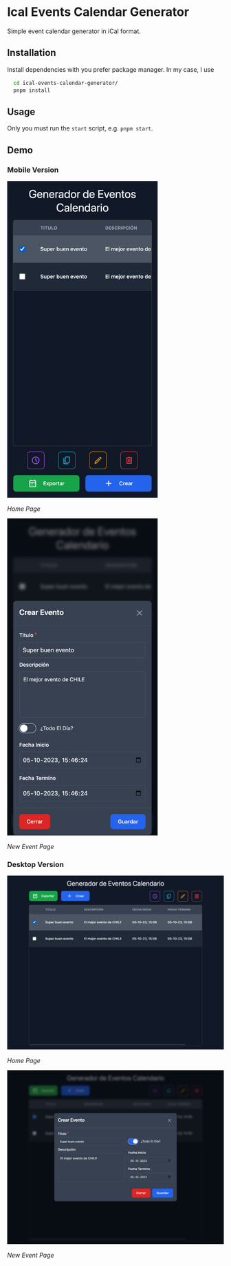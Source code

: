 
# Ical Events Calendar Generator

Simple event calendar generator in iCal format.

## Installation

Install dependencies with you prefer package manager. In my case, I use

```sh
  cd ical-events-calendar-generator/
  pnpm install
```

## Usage

Only you must run the `start` script, e.g. `pnpm start`.

## Demo

### Mobile Version

<img src="./screenshots/mobile-home-page.png" alt="Home Page" style="width:350px; height:auto;"/>

*Home Page*

<img src="./screenshots/mobile-new-event-page.png" alt="New Event Page" style="width:350px; height:auto;"/>

*New Event Page*

### Desktop Version

<img src="./screenshots/desktop-home-page.png" alt="Home Page" style="width:700px; height:auto"/>

*Home Page*

<img src="./screenshots/desktop-new-event-page.png" alt="New Event Page" style="width:700px; height:auto"/>

*New Event Page*
